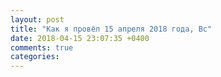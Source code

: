 ```yaml
---
layout: post
title: "Как я провёл 15 апреля 2018 года, Вс"
date: 2018-04-15 23:07:35 +0400
comments: true
categories: 
---
```

